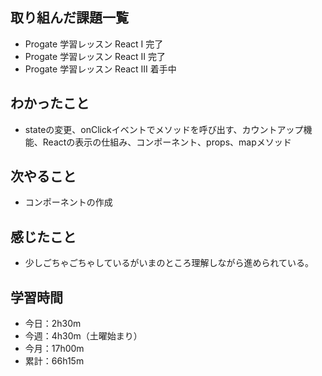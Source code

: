 ## 取り組んだ課題一覧
- Progate 学習レッスン React I 完了
- Progate 学習レッスン React II 完了
- Progate 学習レッスン React III 着手中
## わかったこと
- stateの変更、onClickイベントでメソッドを呼び出す、カウントアップ機能、Reactの表示の仕組み、コンポーネント、props、mapメソッド
## 次やること
- コンポーネントの作成    
## 感じたこと
- 少しごちゃごちゃしているがいまのところ理解しながら進められている。
## 学習時間
- 今日：2h30m
- 今週：4h30m（土曜始まり）
- 今月：17h00m
- 累計：66h15m
